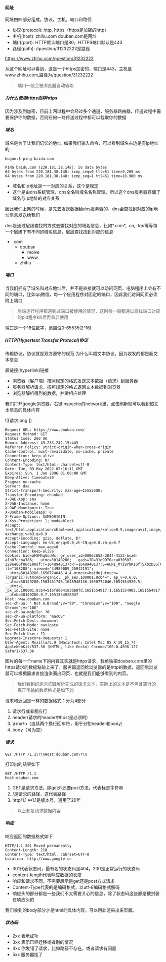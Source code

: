 #### 网址
网址由四部分组成，协议，主机，端口和路径
- 协议(protocol): http, https（https是加密的http）
- 主机(host): zhihu.com douban.com是网址
- 端口(port): HTTP默认端口是80，HTTPS端口默认是443
- 路径(path): /question/31232222是路径


https://www.zhihu.com/question/31232222

从这个网址可以看到，这是一个https加密的，端口是443，主机是www.zhihu.com,路径为/question/31232222

> 端口一般会被浏览器自动省略

##### 为什么使用https而非https
因为涉及到加密，目前上网过程中会经过多个通道，服务器路由器，传送过程中需要保护你的数据，否则任何一处传送过程中都可以截取你的数据

##### 域名
域名是为了让我们记忆的地址, 如果我们输入命令，可以看到域名右边是有ip地址的 
```
bogon:$ ping baidu.com

PING baidu.com (220.181.38.148): 56 data bytes
64 bytes from 220.181.38.148: icmp_seq=0 ttl=51 time=9.265 ms
64 bytes from 220.181.38.148: icmp_seq=1 ttl=51 time=10.980 ms
```
- 域名和ip地址是一一对应的关系，这个是规定
- 这个是由dns系统管理，dns全名叫域名名称管理。所以这个dns服务器存储了域名与ip地址的对应关系

因此我们上网的时候，是先去发送数据给dns服务器的，dns会查找到对应的ip地址信息发送给我们

dns是通过层级查找的方式去查找对应的域名信息，比如*.com*, *.cn*, *.top*等等每一个层级下有不同的域名信息，层层查找找到对应的信息

- .com
    - douban
        - moive
        - www
    - zhihu

##### 端口

当我们拥有了域名和对应地址后，并不是直接就可以访问网页，电脑程序上会有不同的端口，比如qq微信，每一个应用程序对固定的端口，因此我们访问网页必须附上端口

> 后端运行程序都遇到过端口被使用的情况，这时候一般都通过查找端口对应的pid程序kill后再重启使用

端口是一个16位数字，范围位0-65535(2^16)

##### HTTP(Hypertext Transfer Protocol)协议
传输协议，协议就是双方遵守的规范
为什么叫超文本协议，因为收发的都是超文本信息

超链接(hyperlink)链接
- 浏览器（客户端）按照规定的格式发送文本数据（请求）到服务器
- 服务器解析请求，按照规定的格式返回文本数据到浏览器
- 浏览器解析得到的数据，并做相应处理

我们打开google浏览器，右键inspectio的network里，点击刷新就可以看到超文本信息的具体内容

![[请求.png ]]

```
Request URL: https://www.douban.com/  
Request Method: GET  
Status Code: 200 OK  
Remote Address: 49.233.242.15:443  
Referrer Policy: strict-origin-when-cross-origin  
Cache-Control: must-revalidate, no-cache, private  
Connection: keep-alive  
Content-Encoding: br  
Content-Type: text/html; charset=utf-8  
Date: Tue, 03 May 2022 05:16:11 GMT  
Expires: Sun, 1 Jan 2006 01:00:00 GMT  
Keep-Alive: timeout=30  
Pragma: no-cache  
Server: dae  
Strict-Transport-Security: max-age=15552000;  
Transfer-Encoding: chunked  
X-DAE-App: sns  
X-DAE-Instance: home  
X-DAE-Mountpoint: True  
X-Douban-Mobileapp: 0  
X-Frame-Options: SAMEORIGIN  
X-Xss-Protection: 1; mode=block  
Accept: text/html,application/xhtml+xml,application/xml;q=0.9,image/avif,image/webp,image/apng,*/*;q=0.8,application/signed-exchange;v=b3;q=0.9  
Accept-Encoding: gzip, deflate, br  
Accept-Language: en-US,en;q=0.9,zh-CN;q=0.8,zh;q=0.7  
Cache-Control: max-age=0  
Connection: keep-alive  
Cookie: bid=aF8MhqScuWc; gr_user_id=08063652-2044-4122-bca0-a1b87ccba786; __utmc=30149280; __gads=ID=31d9970aca030507-2296e86f88d1008f:T=1648948137:RT=1648948137:S=ALNI_MYi9PbRI0fTSXbzDEGTCzNFxgvFuQ; ll="108288"; viewed="34989089_25942191"; __utmz=30149280.1650774046.4.4.utmcsr=baidu|utmccn=(organic)|utmcmd=organic; _pk_ses.100001.8cb4=*; ap_v=0,6.0; __utma=30149280.1503461746.1648948136.1650774046.1651554920.5; __utmt=1; _pk_id.100001.8cb4=516fd0e41036b8fd.1651554917.1.1651554965.1651554917.; __utmb=30149280.9.7.1651554928937  
Host: www.douban.com  
sec-ch-ua: " Not A;Brand";v="99", "Chromium";v="100", "Google Chrome";v="100"  
sec-ch-ua-mobile: ?0  
sec-ch-ua-platform: "macOS"  
Sec-Fetch-Dest: document  
Sec-Fetch-Mode: navigate  
Sec-Fetch-Site: none  
Sec-Fetch-User: ?1  
Upgrade-Insecure-Requests: 1  
User-Agent: Mozilla/5.0 (Macintosh; Intel Mac OS X 10_15_7) AppleWebKit/537.36 (KHTML, like Gecko) Chrome/100.0.4896.127 Safari/537.36
```
图片的每一个name下的内容其实就是https请求，我单独把douban.com里的https请求的数据粘贴上来了，服务器返回给浏览器的是http的数据，返回后浏览器可以根据需求直接渲染画出网页，也就是我们能够看到的内容。

> 我们看到的是浏览器解析完成的请求文本，实际上的文本是不包含空行的，真正传输的数据格式是如下的

请求和返回是一样的数据格式：分为4部分
1. 请求行或者相应行
2. header(请求的header中host是必须的)
3. \r\n\r\n（连续两个换行回车符，用于分割header和body）
4. body（可为空）

##### 请求
```
GET /HTTP /1.1\r\nHost:douban.com\r\n
```

打印出的结果如下
```
GET /HTTP /1.1
Host:douban.com
```
1. GET是请求方法，除get外还要post方法，代表标志字符串
2. /是请求的路径，这代表路径
3. http/1.1 中1.1是版本号，通用了20年

> 以上都是请求数据内容


##### 响应
响应返回的数据格式如下

```
HTTP/1.1 301 Moved permanently
Content-Length: 218
Content-Type: text/html; cahrset=UTF-8
Location: http://www.google.cn
```

- 301代表状态码，最有名的状态码是404，200是正常运行的状态码
- content-length代表响应数据的长度
- 响应和请求不同，不需要展示是get还是post方式请求
- Content-Type代表的是编码格式，以utf-8编码格式解码
- 响应头的部分都是一些我们不太需要关心的信息，除了状态码这些都是被封装在响应头的

我们收到的body部分才是html的具体内容，可以用此渲染出来页面。

##### 状态码
- 2xx 表示成功
- 3xx 表示已经迁移或者别的情况
- 4xx 你发错了请求，比如路径不存在，或者请求有问题
- 5xx 服务器挂了

